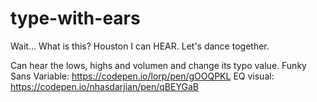 # type-with-ears
Wait... What is this? Houston I can HEAR. Let's dance together.

Can hear the lows, highs and volumen and change its typo value. 
Funky Sans Variable:  https://codepen.io/lorp/pen/gOOQPKL
EQ visual:            https://codepen.io/nhasdarjian/pen/qBEYGaB
